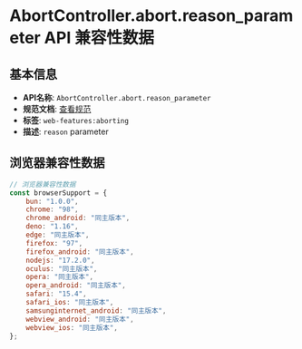 # AbortController.abort.reason_parameter API 兼容性数据

## 基本信息

- **API名称**: `AbortController.abort.reason_parameter`
- **规范文档**: [查看规范](https://dom.spec.whatwg.org/#abortsignal-abort-reason)
- **标签**: `web-features:aborting`
- **描述**: `reason` parameter

## 浏览器兼容性数据

```javascript
// 浏览器兼容性数据
const browserSupport = {
    bun: "1.0.0",
    chrome: "98",
    chrome_android: "同主版本",
    deno: "1.16",
    edge: "同主版本",
    firefox: "97",
    firefox_android: "同主版本",
    nodejs: "17.2.0",
    oculus: "同主版本",
    opera: "同主版本",
    opera_android: "同主版本",
    safari: "15.4",
    safari_ios: "同主版本",
    samsunginternet_android: "同主版本",
    webview_android: "同主版本",
    webview_ios: "同主版本",
};

```

